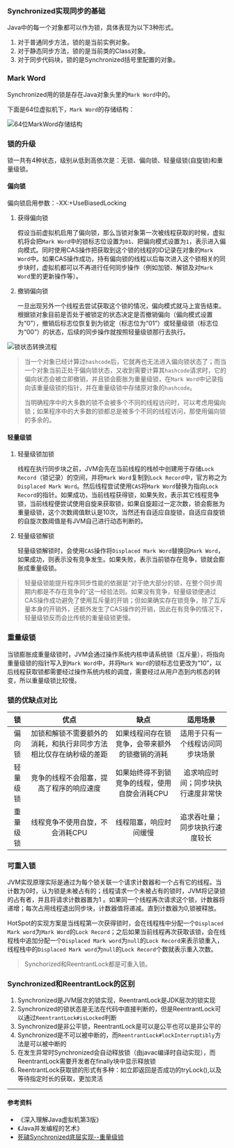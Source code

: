 ### Synchronized实现同步的基础

Java中的每一个对象都可以作为锁，具体表现为以下3种形式。

1. 对于普通同步方法，锁的是当前实例对象。
2. 对于静态同步方法，锁的是当前类的Class对象。
3. 对于同步代码块，锁的是Synchronized括号里配置的对象。

### Mark Word

Synchronized用的锁是存在Java对象头里的`Mark Word`中的。

下面是64位虚拟机下，`Mark Word`的存储结构：

![64位MarkWord存储结构](https://ultroncode.com/source/c24bf6f691fd927cccbd4a58291785ed.png)

### 锁的升级

锁一共有4种状态，级别从低到高依次是：无锁、偏向锁、轻量级锁(自旋锁)和重量级锁。

#### 偏向锁

偏向锁启用参数：-XX:+UseBiasedLocking

1. 获得偏向锁

   假设当前虚拟机启用了偏向锁，那么当锁对象第一次被线程获取的时候，虚拟机将会把`Mark Word`中的锁标志位设置为`01`、把偏向模式设置为`1`，表示进入偏向模式。同时使用CAS操作把获取到这个锁的线程的ID记录在对象的`Mark Word`中。如果CAS操作成功，持有偏向锁的线程以后每次进入这个锁相关的同步块时，虚拟机都可以不再进行任何同步操作（例如加锁、解锁及对`Mark Word`里的更新操作等）。

2. 撤销偏向锁

   一旦出现另外一个线程去尝试获取这个锁的情况，偏向模式就马上宣告结束。根据锁对象目前是否处于被锁定的状态决定是否撤销偏向（偏向模式设置为“0”），撤销后标志位恢复到为锁定（标志位为“01”）或轻量级锁（标志位为“00”）的状态，后续的同步操作就按照轻量级锁那行去执行。

![锁状态转换流程](https://ultroncode.com/source/17534e7d61554616b86d15fc3a8ba26d.png)

> 当一个对象已经计算过`hashcode`后，它就再也无法进入偏向锁状态了；而当一个对象当前正处于偏向锁状态，又收到需要计算其`hashcode`请求时，它的偏向状态会被立即撤销，并且锁会膨胀为重量级锁，在`Mark Word`中记录指向该重量级锁的指针，并在重量级锁中存储原对象的`hashcode`。
>
> 当明确程序中的大多数的锁不会被多个不同的线程访问时，可以考虑用偏向锁；如果程序中的大多数的锁都总是被多个不同的线程访问，那使用偏向锁的多余的。

#### 轻量级锁

1. 轻量级锁加锁

   线程在执行同步块之前，JVM会先在当前线程的栈桢中创建用于存储`Lock Record`（锁记录）的空间，并将`Mark Word`复制到`Lock Record`中，官方称之为`Displaced Mark Word`。然后线程尝试使用`CAS`将`Mark Word`替换为指向`Lock Record`的指针。如果成功，当前线程获得锁，如果失败，表示其它线程竞争锁，当前线程便尝试使用自旋来获取锁，如果自旋超过一定次数，锁会膨胀为重量级锁，这个次数阈值默认是10次，当然还有自适应自旋锁，自适应自旋锁的自旋次数阈值是有JVM自己进行动态判断的。

2. 轻量级锁解锁

   轻量级锁解锁时，会使用`CAS`操作将`Displaced Mark Word`替换回`Mark Word`，如果成功，则表示没有竞争发生。如果失败，表示当前锁存在竞争，锁就会膨胀成重量级锁。

> 轻量级锁能提升程序同步性能的依据是“对于绝大部分的锁，在整个同步周期内都是不存在竞争的”这一经验法则。如果没有竞争，轻量级锁便通过CAS操作成功避免了使用互斥量的开销；但如果确实存在锁竞争，除了互斥量本身的开销外，还额外发生了CAS操作的开销，因此在有竞争的情况下，轻量级锁反而会比传统的重量级锁更慢。

### 重量级锁

当锁膨胀成重量级锁时，JVM会通过操作系统内核申请系统锁（互斥量），将指向重量级锁的指针写入到`Mark Word`中，并将`Mark Word`的锁标志位更改为“10”，以后线程获取锁都需要经过操作系统内核的调度，需要经过从用户态到内核态的转变，所以重量级锁比较慢。

### 锁的优缺点对比

|    锁    |                             优点                             |                      缺点                      |              适用场景              |
| :------: | :----------------------------------------------------------: | :--------------------------------------------: | :--------------------------------: |
|  偏向锁  | 加锁和解锁不需要额外的消耗，和执行非同步方法相比仅存在纳秒级的差距 | 如果线程间存在锁竞争，会带来额外的锁撤销的消耗 |  适用于只有一个线程访问同步块场景  |
| 轻量级锁 |           竞争的线程不会阻塞，提高了程序的响应速度           | 如果始终得不到锁竞争的线程，使用自旋会消耗CPU  | 追求响应时间；同步块执行速度非常快 |
| 重量级锁 |               线程竞争不使用自旋，不会消耗CPU                |             线程阻塞，响应时间缓慢             |   追求吞吐量；同步块执行速度较长   |

### 可重入锁

JVM实现原理实际是通过为每个锁关联一个请求计数器和一个占有它的线程。当计数为0时，认为锁是未被占有的；线程请求一个未被占有的锁时，JVM将记录锁的占有者，并且将请求计数器置为1 。如果同一个线程再次请求这个锁，计数器将递增；每次占用线程退出同步块，计数器值将递减。直到计数器为0,锁被释放。

HotSpot的实现方案是当线程第一次获得锁时，会在线程栈中分配一个`Displaced Mark word`为`Mark Word`的`Lock Record`；之后如果当前线程再次获取该锁，会在线程栈中追加分配一个`Displaced Mark word`为`null`的`Lock Record`来表示锁重入，线程栈中的`Displaced Mark word`为`null`的`Lock Record`个数就表示重入次数。

> Synchorized和ReentrantLock都是可重入锁。

### Synchronized和ReentrantLock的区别

1. Synchronized是JVM层次的锁实现，ReentrantLock是JDK层次的锁实现
2. Synchronized的锁状态是无法在代码中直接判断的，但是ReentrantLock可以通过`ReentrantLock#isLocked`判断
3. Synchronized是非公平锁，ReentrantLock是可以是公平也可以是非公平的
4. Synchronized是不可以被中断的，而`ReentrantLock#lockInterruptibly`方法是可以被中断的
5. 在发生异常时Synchronized会自动释放锁（由javac编译时自动实现），而ReentrantLock需要开发者在finally块中显示释放锁
6. ReentrantLock获取锁的形式有多种：如立即返回是否成功的tryLock(),以及等待指定时长的获取，更加灵活

---

#### 参考资料

- 《深入理解Java虚拟机第3版》
- 《Java并发编程的艺术》
- [死磕Synchronized底层实现--重量级锁](https://www.jianshu.com/p/09de11d71ef8)


